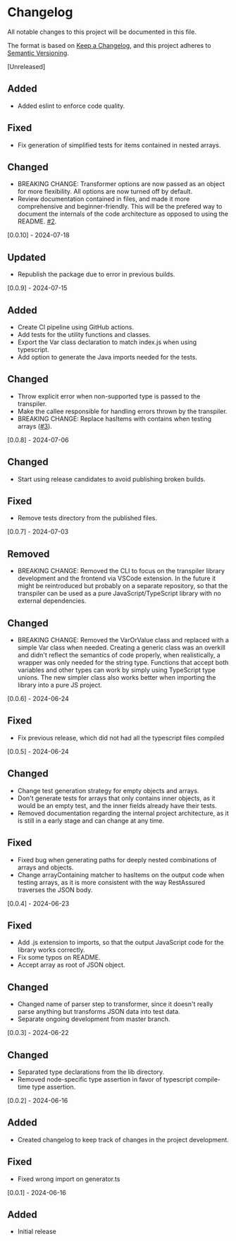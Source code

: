 # Changelog

All notable changes to this project will be documented in this file.

The format is based on [Keep a Changelog](https://keepachangelog.com/en/1.1.0/),
and this project adheres to [Semantic Versioning](https://semver.org/spec/v2.0.0.html).

[Unreleased]
## Added
- Added eslint to enforce code quality.

## Fixed
- Fix generation of simplified tests for items contained in nested arrays.

## Changed
- BREAKING CHANGE: Transformer options are now passed as an object for more flexibility. All options are now turned off by default.
- Review documentation contained in files, and made it more comprehensive and beginner-friendly. This will be the prefered way to document the internals of the code architecture as opposed to using the README. [#2](https://github.com/Israel77/restassured-test-generator/issues/2).

[0.0.10] - 2024-07-18
## Updated
- Republish the package due to error in previous builds.

[0.0.9] - 2024-07-15
## Added
- Create CI pipeline using GitHub actions.
- Add tests for the utility functions and classes.
- Export the Var class declaration to match index.js when using typescript.
- Add option to generate the Java imports needed for the tests.

## Changed
- Throw explicit error when non-supported type is passed to the transpiler.
- Make the callee responsible for handling errors thrown by the transpiler.
- BREAKING CHANGE: Replace hasItems with contains when testing arrays ([#3](https://github.com/Israel77/restassured-test-generator/issues/3)).

[0.0.8] - 2024-07-06
## Changed
- Start using release candidates to avoid publishing broken builds.

## Fixed
- Remove tests directory from the published files.

[0.0.7] - 2024-07-03
## Removed
- BREAKING CHANGE: Removed the CLI to focus on the transpiler library development and the frontend via VSCode extension. In the future it might be reintroduced but probably on a separate repository, so that the transpiler can be used as a pure JavaScript/TypeScript library with no external dependencies.

## Changed
- BREAKING CHANGE: Removed the VarOrValue class and replaced with a simple Var class when needed. Creating a generic class was an overkill and didn't reflect the semantics of code properly, when realistically, a wrapper was only needed for the string type. Functions that accept both variables and other types can work by simply using TypeScript type unions. The new simpler class also works better when importing the library into a pure JS project.

[0.0.6] - 2024-06-24
## Fixed
- Fix previous release, which did not had all the typescript files compiled

[0.0.5] - 2024-06-24
## Changed
- Change test generation strategy for empty objects and arrays.
- Don't generate tests for arrays that only contains inner objects, as it would be an empty test, and the inner fields already have their tests.
- Removed documentation regarding the internal project architecture, as it is still in a early stage and can change at any time.

## Fixed
- Fixed bug when generating paths for deeply nested combinations of arrays and objects.
- Change arrayContaining matcher to hasItems on the output code when testing arrays, as it is more consistent with the way RestAssured traverses the JSON body.

[0.0.4] - 2024-06-23
## Fixed
- Add .js extension to imports, so that the output JavaScript code for the library works correctly.
- Fix some typos on README.
- Accept array as root of JSON object.

## Changed
- Changed name of parser step to transformer, since it doesn't really parse anything but transforms JSON data into test data.
- Separate ongoing development from master branch.

[0.0.3] - 2024-06-22
## Changed
- Separated type declarations from the lib directory.
- Removed node-specific type assertion in favor of typescript compile-time type assertion.

[0.0.2] - 2024-06-16

## Added
- Created changelog to keep track of changes in the project development.

## Fixed
- Fixed wrong import on generator.ts

[0.0.1] - 2024-06-16

## Added
- Initial release
